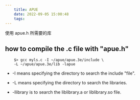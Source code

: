 ```yaml
---
    title: APUE
    date: 2022-09-05 15:00:48
    tags:
---
```


使用 apue.h 所需要的库



## how to compile the .c file with "apue.h"
```
    $> gcc myls.c -I ~/apue/apue.3e/include \ 
    -L ~/apue/apue.3e/lib -lapue
```

- -I means specifying the directory to search the include "file".  

- -L means specifying the directory to search the libraries.  

- -llibrary is to search the liblibrary.a or liblibrary.so file.  

